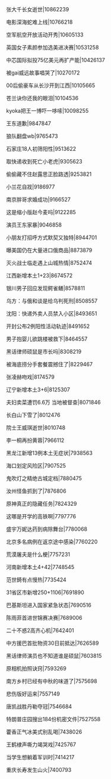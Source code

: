 张大千长女逝世|10862239

电影深海蛇难上线|10766218

空军航空开放活动开秀|10605133

英国女子素颜参加选美进决赛|10531258

中芯国际拟投75亿美元再扩产能|10426137

被gai威远故事唱哭了|10270172

00后偷豪车从长沙开到江西|10105665

苍兰诀你还我的眼泪|10104536

kyoka把王一博吓一哆嗦|10098255

王东道歉|9847847

狼队翻盘wb|9765473

石家庄18人初筛阳性|9513622

取快递收到死亡小老虎|9305623

偷偷藏不住赵露思正脸路透|9253821

小兰花自戕|9186977

南京胖哥求婚成功|9166527

这是缩小版赵今麦吗|9122285

演员王东家暴|9046858

小朋友打招呼方式默契又独特|8944701

曝美国仍在大量进口俄商品|8873879

灭火战士临走遇上山城热情|8752474

江西新增本土1+23|8674572

银川男子回应发现鳄雀鳝|8578811

乌方：与俄和谈是给乌判死刑|8508557

沈阳：快递外卖人员禁入小区|8493651

开封公布2例阳性活动轨迹|8491652

男子抱婴儿欲跳楼被救下|8464557

黑话律师硕鼠是市长吗|8308219

被海底捞分手套餐震撼住了|8229467

张凌赫吻戏|8174579

辽宁新增本土3+6|8125307

夫妇卖菜遭罚6.6万 当地被督查|8071846

长白山下雪了|8012476

院士王威琪逝世|8010748

李一桐再扮黄蓉|7966112

黑龙江新增13例本土无症状|7938563

海口划定风险区|7907525

鬼吹灯之精绝古城定档|7880475

汝州怪鱼抓到了|7876806

原神真正的隐藏任务|7824329

这哪是开学的高铁啊|7797776

盛宇万妮达药到病除舞台|7780068

北京多名病例在返京途中感染|7760220

荒漠屠夫是什么梗|7757231

河南新增本土4+42|7748545

范世錡有点慢热|7735424

31省区市新增250+1106|7691890

巴基斯坦进入国家紧急状态|7690516

陈雨菲首进世锦赛决赛|7689006

二十不惑2高齐心机|7642401

中方援巴首批物资30日前抵达|7626589

黑话律师演员也不知道谁是硕鼠|7603815

原相机拍照诀窍|7593269

南方乡村已经有中秋的味道了|7575698

悲伤版好运来|7557149

唐凯战胜丹勒夺冠|7546684

特朗普庄园搜出184份机密文件|7527558

藿香正气冰美式别乱喝|7438026

王鹤棣声嘶力竭哭戏|7425767

当学生想躺着军训时|7414217

重庆长寿发生山火|7400793

